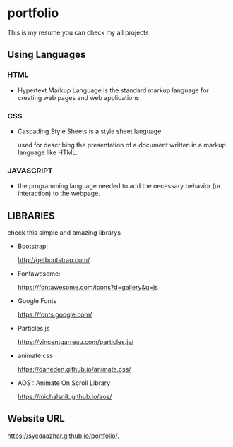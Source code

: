 # portfolio
This is my resume you can check my all projects 

## Using Languages

### HTML

* Hypertext Markup Language is the standard markup language for creating web pages and web applications

### CSS

* Cascading Style Sheets is a style sheet language

  used for describing the presentation of a document written in a markup language like HTML.

### JAVASCRIPT

* the programming language needed to add the necessary behavior (or interaction) to the webpage.


## LIBRARIES

check this simple and amazing librarys

* Bootstrap: 

  http://getbootstrap.com/

* Fontawesome:

   https://fontawesome.com/icons?d=gallery&q=js
  
* Google Fonts

   https://fonts.google.com/
  
 * Particles.js
  
   https://vincentgarreau.com/particles.js/
  
 * animate.css
  
    https://daneden.github.io/animate.css/
  
 * AOS : Animate On Scroll Library
  
    https://michalsnik.github.io/aos/


## Website URL
  https://syedaazhar.github.io/portfolio/.
